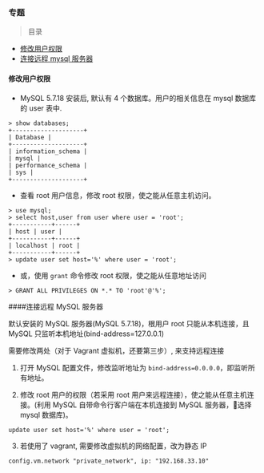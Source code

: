 ### 专题

> 目录
* [修改用户权限](#修改用户权限)
* [连接远程 mysql 服务器](连接远程-mysql-服务器)

#### 修改用户权限

* MySQL 5.7.18 安装后, 默认有 4 个数据库。用户的相关信息在 mysql 数据库的 user 表中.

```
> show databases;
+--------------------+
| Database |
+--------------------+
| information_schema |
| mysql |
| performance_schema |
| sys |
+--------------------+
```

* 查看 root 用户信息，修改 root 权限，使之能从任意主机访问。
```
> use mysql;
> select host,user from user where user = 'root';
+-----------+------+
| host | user |
+-----------+------+
| localhost | root |
+-----------+------+
> update user set host='%' where user = 'root';
```

* 或，使用 `grant` 命令修改 root 权限，使之能从任意地址访问
```
> GRANT ALL PRIVILEGES ON *.* TO 'root'@'%';
```

####连接远程 MySQL 服务器

默认安装的 MySQL 服务器(MySQL 5.7.18)，根用户 root 只能从本机连接，且 MySQL 只监听本机地址(bind-address=127.0.0.1)

需要修改两处（对于 Vagrant 虚拟机，还要第三步）, 来支持远程连接

1. 打开 MySQL 配置文件，修改监听地址为 `bind-address=0.0.0.0`，即监听所有地址。

2. 修改 root 用户的权限（若采用 root 用户来远程连接），使之能从任意主机连接。(利用 MySQL 自带命令行客户端在本机连接到 MySQL 服务器，选择 mysql 数据库)。
```
update user set host='%' where user = 'root';
```

3. 若使用了 vagrant, 需要修改虚拟机的网络配置，改为静态 IP
```
config.vm.network "private_network", ip: "192.168.33.10"
```













